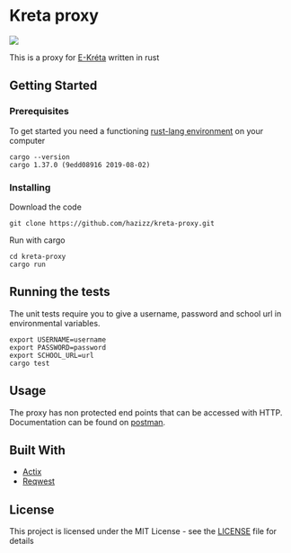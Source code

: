 
# Kreta proxy
![](https://api.travis-ci.com/hazizz/kreta-proxy.svg?branch=master)

This is a proxy for [E-Kréta](https://ekreta.hu/) written in rust

## Getting Started

### Prerequisites

To get started you need a functioning [rust-lang environment](https://www.rust-lang.org/tools/install) on your computer
```
cargo --version
cargo 1.37.0 (9edd08916 2019-08-02)
```

### Installing

Download the code
```
git clone https://github.com/hazizz/kreta-proxy.git
```

Run with cargo
```
cd kreta-proxy
cargo run
```

## Running the tests

The unit tests require you to give a username, password and school url in environmental variables.

```
export USERNAME=username
export PASSWORD=password
export SCHOOL_URL=url
cargo test
```

## Usage

The proxy has non protected end points that can be accessed with HTTP.
Documentation can be found on [postman](https://documenter.getpostman.com/view/5139955/SVfQQoeM).

## Built With

* [Actix](https://actix.rs/)
* [Reqwest](https://docs.rs/reqwest/)

## License

This project is licensed under the MIT License - see the [LICENSE](LICENSE) file for details